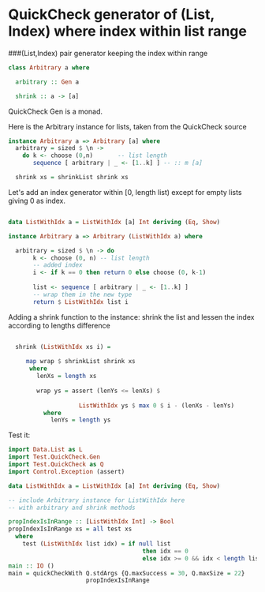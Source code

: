# QuickCheck generator of (List, Index) where index within list range

###(List,Index) pair generator keeping the index within range

```haskell
class Arbitrary a where

  arbitrary :: Gen a

  shrink :: a -> [a]

```
QuickCheck Gen is a monad.

Here is the Arbitrary instance for lists, taken from the QuickCheck source

```haskell
instance Arbitrary a => Arbitrary [a] where
  arbitrary = sized $ \n ->
    do k <- choose (0,n)       -- list length
       sequence [ arbitrary | _ <- [1..k] ] -- :: m [a]

  shrink xs = shrinkList shrink xs

```

Let's add an index generator within [0, length list) except for empty lists giving 0 as index.

```haskell

data ListWithIdx a = ListWithIdx [a] Int deriving (Eq, Show)

instance Arbitrary a => Arbitrary (ListWithIdx a) where

  arbitrary = sized $ \n -> do
       k <- choose (0, n) -- list length
       -- added index
       i <- if k == 0 then return 0 else choose (0, k-1)
       
       list <- sequence [ arbitrary | _ <- [1..k] ]
       -- wrap them in the new type
       return $ ListWithIdx list i
```

Adding a shrink function to the instance: shrink the list and lessen the index according to lengths difference

```haskell

  shrink (ListWithIdx xs i) = 
  
     map wrap $ shrinkList shrink xs
      where
        lenXs = length xs
        
        wrap ys = assert (lenYs <= lenXs) $ 
        
                    ListWithIdx ys $ max 0 $ i - (lenXs - lenYs)
          where
            lenYs = length ys
```
Test it:

```haskell
import Data.List as L
import Test.QuickCheck.Gen
import Test.QuickCheck as Q
import Control.Exception (assert)

data ListWithIdx a = ListWithIdx [a] Int deriving (Eq, Show)

-- include Arbitrary instance for ListWithIdx here       
-- with arbitrary and shrink methods

propIndexIsInRange :: [ListWithIdx Int] -> Bool
propIndexIsInRange xs = all test xs
  where
    test (ListWithIdx list idx) = if null list
                                      then idx == 0
                                      else idx >= 0 && idx < length list
main :: IO ()
main = quickCheckWith Q.stdArgs {Q.maxSuccess = 30, Q.maxSize = 22} 
                      propIndexIsInRange

```